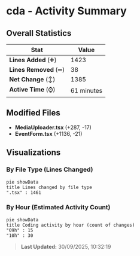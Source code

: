 # cda - Activity Summary 

## Overall Statistics

| Stat                   | Value                                                             |
| ---------------------- | ----------------------------------------------------------------- |
| **Lines Added** (➕)   | 1423                                          |
| **Lines Removed** (➖) | 38                                        |
| **Net Change** (↕)    | 1385                |
| **Active Time** (⌚)   | 61 minutes |


## Modified Files
- **MediaUploader.tsx** (+287, -17)
- **EventForm.tsx** (+1136, -21)

## Visualizations

### By File Type (Lines Changed)

```mermaid
pie showData
title Lines changed by file type
".tsx" : 1461
```

### By Hour (Estimated Activity Count)

```mermaid
pie showData
title Coding activity by hour (count of changes)
"09h" : 15
"10h" : 30
```


> **Last Updated:** 30/09/2025, 10:32:19
